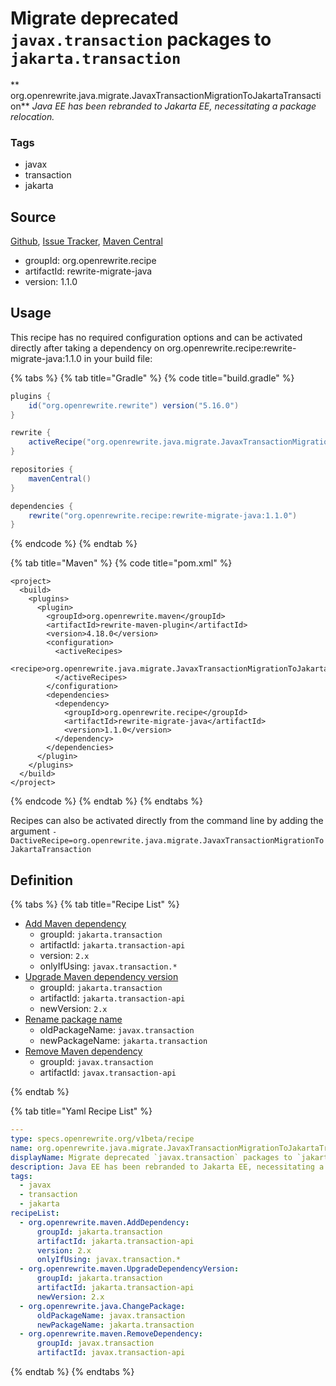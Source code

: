 # Migrate deprecated `javax.transaction` packages to `jakarta.transaction`

** org.openrewrite.java.migrate.JavaxTransactionMigrationToJakartaTransaction**
_Java EE has been rebranded to Jakarta EE, necessitating a package relocation._

### Tags

* javax
* transaction
* jakarta

## Source

[Github](https://github.com/openrewrite/rewrite-migrate-java), [Issue Tracker](https://github.com/openrewrite/rewrite-migrate-java/issues), [Maven Central](https://search.maven.org/artifact/org.openrewrite.recipe/rewrite-migrate-java/1.1.0/jar)

* groupId: org.openrewrite.recipe
* artifactId: rewrite-migrate-java
* version: 1.1.0


## Usage

This recipe has no required configuration options and can be activated directly after taking a dependency on org.openrewrite.recipe:rewrite-migrate-java:1.1.0 in your build file:

{% tabs %}
{% tab title="Gradle" %}
{% code title="build.gradle" %}
```groovy
plugins {
    id("org.openrewrite.rewrite") version("5.16.0")
}

rewrite {
    activeRecipe("org.openrewrite.java.migrate.JavaxTransactionMigrationToJakartaTransaction")
}

repositories {
    mavenCentral()
}

dependencies {
    rewrite("org.openrewrite.recipe:rewrite-migrate-java:1.1.0")
}
```
{% endcode %}
{% endtab %}

{% tab title="Maven" %}
{% code title="pom.xml" %}
```markup
<project>
  <build>
    <plugins>
      <plugin>
        <groupId>org.openrewrite.maven</groupId>
        <artifactId>rewrite-maven-plugin</artifactId>
        <version>4.18.0</version>
        <configuration>
          <activeRecipes>
            <recipe>org.openrewrite.java.migrate.JavaxTransactionMigrationToJakartaTransaction</recipe>
          </activeRecipes>
        </configuration>
        <dependencies>
          <dependency>
            <groupId>org.openrewrite.recipe</groupId>
            <artifactId>rewrite-migrate-java</artifactId>
            <version>1.1.0</version>
          </dependency>
        </dependencies>
      </plugin>
    </plugins>
  </build>
</project>
```
{% endcode %}
{% endtab %}
{% endtabs %}

Recipes can also be activated directly from the command line by adding the argument `-DactiveRecipe=org.openrewrite.java.migrate.JavaxTransactionMigrationToJakartaTransaction`

## Definition

{% tabs %}
{% tab title="Recipe List" %}
* [Add Maven dependency](../../maven/adddependency.md)
  * groupId: `jakarta.transaction`
  * artifactId: `jakarta.transaction-api`
  * version: `2.x`
  * onlyIfUsing: `javax.transaction.*`
* [Upgrade Maven dependency version](../../maven/upgradedependencyversion.md)
  * groupId: `jakarta.transaction`
  * artifactId: `jakarta.transaction-api`
  * newVersion: `2.x`
* [Rename package name](../../java/changepackage.md)
  * oldPackageName: `javax.transaction`
  * newPackageName: `jakarta.transaction`
* [Remove Maven dependency](../../maven/removedependency.md)
  * groupId: `javax.transaction`
  * artifactId: `javax.transaction-api`

{% endtab %}

{% tab title="Yaml Recipe List" %}
```yaml
---
type: specs.openrewrite.org/v1beta/recipe
name: org.openrewrite.java.migrate.JavaxTransactionMigrationToJakartaTransaction
displayName: Migrate deprecated `javax.transaction` packages to `jakarta.transaction`
description: Java EE has been rebranded to Jakarta EE, necessitating a package relocation.
tags:
  - javax
  - transaction
  - jakarta
recipeList:
  - org.openrewrite.maven.AddDependency:
      groupId: jakarta.transaction
      artifactId: jakarta.transaction-api
      version: 2.x
      onlyIfUsing: javax.transaction.*
  - org.openrewrite.maven.UpgradeDependencyVersion:
      groupId: jakarta.transaction
      artifactId: jakarta.transaction-api
      newVersion: 2.x
  - org.openrewrite.java.ChangePackage:
      oldPackageName: javax.transaction
      newPackageName: jakarta.transaction
  - org.openrewrite.maven.RemoveDependency:
      groupId: javax.transaction
      artifactId: javax.transaction-api

```
{% endtab %}
{% endtabs %}
